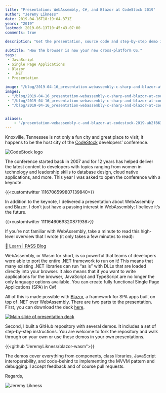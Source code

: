 ```yaml
---
title: "Presentation: WebAssembly, C#, and Blazor at CodeStock 2019"
author: "Jeremy Likness"
date: 2019-04-16T18:19:04.371Z
years: "2019"
lastmod: 2019-06-13T10:45:43-07:00
comments: true

description: "Get the presentation, source code and step-by-step demo instructions for a session that covers how to run C# and .NET in the browser without plugins using Blazor over WebAssembly."

subtitle: "How the browser is now your new cross-platform OS."
tags:
 - JavaScript 
 - Single Page Applications 
 - Blazor 
 -  .NET
 - Presentation

image: "/blog/2019-04-16_presentation-webassembly-c-sharp-and-blazor-at-codestock-2019/images/2.png" 
images:
 - "/blog/2019-04-16_presentation-webassembly-c-sharp-and-blazor-at-codestock-2019/images/1.png" 
 - "/blog/2019-04-16_presentation-webassembly-c-sharp-and-blazor-at-codestock-2019/images/2.png" 
 - "/blog/2019-04-16_presentation-webassembly-c-sharp-and-blazor-at-codestock-2019/images/3.gif" 


aliases:
    - "/presentation-webassembly-c-and-blazor-at-codestock-2019-ab2f8636356"
---
```


Knoxville, Tennessee is not only a fun city and great place to visit; it happens to be the host city of the [CodeStock](https://codestock.org) developers’ conference.

![CodeStock logo](/blog/2019-04-16_presentation-webassembly-c-sharp-and-blazor-at-codestock-2019/images/1.png)

The conference started back in 2007 and for 12 years has helped deliver the latest content to developers with topics ranging from women in technology and leadership skills to database design, cloud native applications, and more. This year I was asked to open the conference with a keynote.

{{<customtwitter 1116706599807139840>}}

In addition to the keynote, I delivered a presentation about WebAssembly and Blazor. I don’t just have a passing interest in WebAssembly; I believe it’s the future.

{{<customtwitter 1111646069320871936>}}

If you’re not familiar with WebAssembly, take a minute to read this high-level overview that I wrote (it only takes a few minutes to read):

[🔗 Learn | PASS Blog](https://www.pass.org/Community/PASSBlog/tabid/1476/entryid/912/WebAssembly-Bringing-Diversity-of-Language-to-the-Web.aspx)

WebAssembly, or Wasm for short, is so powerful that teams of developers were able to port the entire .NET framework to run on it! This means that many existing .NET libraries can run “as is” with DLLs that are loaded directly into your browser. It also means that if you want to write applications for the browser, JavaScript and TypeScript are no longer the only language options available. You can create fully functional Single Page Applications (SPA) in C#!

All of this is made possible with [Blazor](https://jlik.me/fow), a framework for SPA apps built on top of .NET over WebAssembly. There are two parts to the presentation. First, you can download the deck [here](https://jlik.me/fox).

[![Main slide of presentation deck](/blog/2019-04-16_presentation-webassembly-c-sharp-and-blazor-at-codestock-2019/images/2.png)](https://jlik.me/fox)

Second, I built a GitHub repository with several demos. It includes a set of step-by-step instructions. You are welcome to fork the repository and walk through on your own or use these demos in your own presentations.

{{<github "JeremyLikness/blazor-wasm">}}

The demos cover everything from components, class libraries, JavaScript interoperability, and code-behind to implementing the MVVM pattern and debugging. I accept feedback and of course pull requests.

Regards,

![Jeremy Likness](/blog/2019-04-16_presentation-webassembly-c-sharp-and-blazor-at-codestock-2019/images/3.gif)
